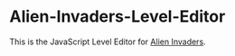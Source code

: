 Alien-Invaders-Level-Editor
===========================

This is the JavaScript Level Editor for [Alien Invaders](https://github.com/Rahix/Alien-Invaders).
